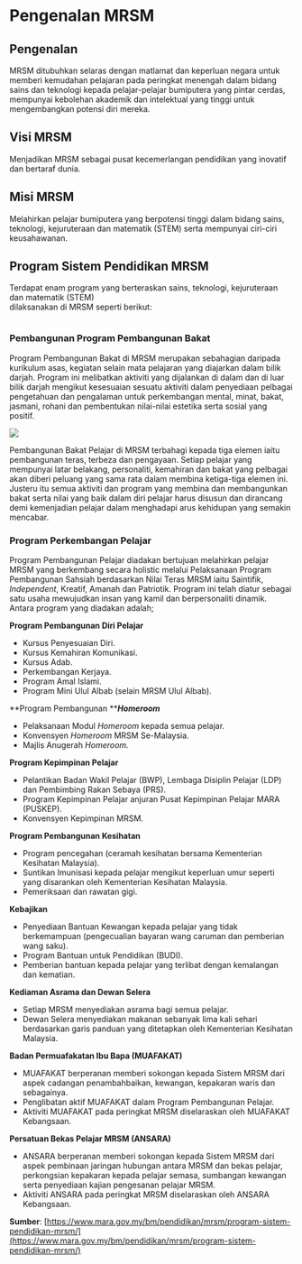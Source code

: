 # Pengenalan MRSM

## Pengenalan

MRSM ditubuhkan selaras dengan matlamat dan keperluan negara untuk memberi kemudahan pelajaran pada peringkat menengah dalam bidang sains dan teknologi kepada pelajar-pelajar bumiputera yang pintar cerdas, mempunyai kebolehan akademik dan intelektual yang tinggi untuk mengembangkan potensi diri mereka.

## **Visi MRSM**

Menjadikan MRSM sebagai pusat kecemerlangan pendidikan yang inovatif dan bertaraf dunia.

## **Misi MRSM**

Melahirkan pelajar bumiputera yang berpotensi tinggi dalam bidang sains, teknologi, kejuruteraan dan matematik (STEM) serta mempunyai ciri-ciri keusahawanan.

## Program Sistem Pendidikan MRSM

Terdapat enam program yang berteraskan sains, teknologi, kejuruteraan dan matematik (STEM)\
dilaksanakan di MRSM seperti berikut:

<figure><img src="https://mara.b-cdn.net/wp-content/uploads/2021/05/Program29521.jpg.webp" alt=""><figcaption></figcaption></figure>

### Pembangunan Program Pembangunan Bakat

Program Pembangunan Bakat di MRSM merupakan sebahagian daripada kurikulum asas, kegiatan selain mata pelajaran yang diajarkan dalam bilik darjah. Program ini melibatkan aktiviti yang dijalankan di dalam dan di luar bilik darjah mengikut kesesuaian sesuatu aktiviti dalam penyediaan pelbagai pengetahuan dan pengalaman untuk perkembangan mental, minat, bakat, jasmani, rohani dan pembentukan nilai-nilai estetika serta sosial yang positif.

![](https://mara.b-cdn.net/wp-content/uploads/2019/07/mrsm-info-grafik-2.png)

Pembangunan Bakat Pelajar di MRSM terbahagi kepada tiga elemen iaitu pembangunan teras, terbeza dan pengayaan. Setiap pelajar yang mempunyai latar belakang, personaliti, kemahiran dan bakat yang pelbagai akan diberi peluang yang sama rata dalam membina ketiga-tiga elemen ini. Justeru itu semua aktiviti dan program yang membina dan membangunkan bakat serta nilai yang baik dalam diri pelajar harus disusun dan dirancang demi kemenjadian pelajar dalam menghadapi arus kehidupan yang semakin mencabar.

### Program Perkembangan Pelajar

Program Pembangunan Pelajar diadakan bertujuan melahirkan pelajar MRSM yang berkembang secara holistic melalui Pelaksanaan Program Pembangunan Sahsiah berdasarkan Nilai Teras MRSM iaitu Saintifik, _Independent_, Kreatif, Amanah dan Patriotik. Program ini telah diatur sebagai satu usaha mewujudkan insan yang kamil dan berpersonaliti dinamik. Antara program yang diadakan adalah;

**Program Pembangunan Diri Pelajar**

* Kursus Penyesuaian Diri.
* Kursus Kemahiran Komunikasi.
* Kursus Adab.
* Perkembangan Kerjaya.
* Program Amal Islami.
* Program Mini Ulul Albab (selain MRSM Ulul Albab).

**Program Pembangunan **_**Homeroom**_

* Pelaksanaan Modul _Homeroom_ kepada semua pelajar.
* Konvensyen _Homeroom_ MRSM Se-Malaysia.
* Majlis Anugerah _Homeroom._

**Program Kepimpinan Pelajar**

* Pelantikan Badan Wakil Pelajar (BWP), Lembaga Disiplin Pelajar (LDP) dan Pembimbing Rakan Sebaya (PRS).
* Program Kepimpinan Pelajar anjuran Pusat Kepimpinan Pelajar MARA (PUSKEP).
* Konvensyen Kepimpinan MRSM.

**Program Pembangunan Kesihatan**

* Program pencegahan (ceramah kesihatan bersama Kementerian Kesihatan Malaysia).
* Suntikan Imunisasi kepada pelajar mengikut keperluan umur seperti yang disarankan oleh Kementerian Kesihatan Malaysia.
* Pemeriksaan dan rawatan gigi.

**Kebajikan**

* Penyediaan Bantuan Kewangan kepada pelajar yang tidak berkemampuan (pengecualian bayaran wang caruman dan pemberian wang saku).
* Program Bantuan untuk Pendidikan (BUDI).
* Pemberian bantuan kepada pelajar yang terlibat dengan kemalangan dan kematian.

**Kediaman Asrama dan Dewan Selera**

* Setiap MRSM menyediakan asrama bagi semua pelajar.
* Dewan Selera menyediakan makanan sebanyak lima kali sehari berdasarkan garis panduan yang ditetapkan oleh Kementerian Kesihatan Malaysia.

**Badan Permuafakatan Ibu Bapa (MUAFAKAT)**

* MUAFAKAT berperanan memberi sokongan kepada Sistem MRSM dari aspek cadangan penambahbaikan, kewangan, kepakaran waris dan sebagainya.
* Penglibatan aktif MUAFAKAT dalam Program Pembangunan Pelajar.
* Aktiviti MUAFAKAT pada peringkat MRSM diselaraskan oleh MUAFAKAT Kebangsaan.

**Persatuan Bekas Pelajar MRSM (ANSARA)**

* ANSARA berperanan memberi sokongan kepada Sistem MRSM dari aspek pembinaan jaringan hubungan antara MRSM dan bekas pelajar, perkongsian kepakaran kepada pelajar semasa, sumbangan kewangan serta penyediaan kajian pengesanan pelajar MRSM.
* Aktiviti ANSARA pada peringkat MRSM diselaraskan oleh ANSARA Kebangsaan.

**Sumber**: [https://www.mara.gov.my/bm/pendidikan/mrsm/program-sistem-pendidikan-mrsm/](https://www.mara.gov.my/bm/pendidikan/mrsm/program-sistem-pendidikan-mrsm/)
